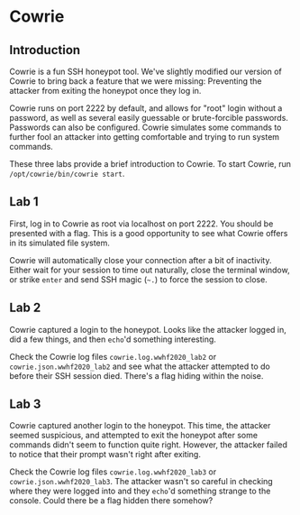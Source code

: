 Cowrie
======

Introduction
------------
Cowrie is a fun SSH honeypot tool. We've slightly modified our version of Cowrie
to bring back a feature that we were missing: Preventing the attacker from
exiting the honeypot once they log in.

Cowrie runs on port 2222 by default, and allows for "root" login without a
password, as well as several easily guessable or brute-forcible passwords.
Passwords can also be configured. Cowrie simulates some commands to further fool
an attacker into getting comfortable and trying to run system commands.

These three labs provide a brief introduction to Cowrie. To start Cowrie, run
`/opt/cowrie/bin/cowrie start`.

Lab 1
-----
First, log in to Cowrie as root via localhost on port 2222. You should be
presented with a flag. This is a good opportunity to see what Cowrie offers in
its simulated file system.

Cowrie will automatically close your connection after a bit of inactivity.
Either wait for your session to time out naturally, close the terminal window,
or strike `enter` and send SSH magic (`~.`) to force the session to close.

Lab 2
-----
Cowrie captured a login to the honeypot. Looks like the attacker logged in, did
a few things, and then `echo`'d something interesting.

Check the Cowrie log files `cowrie.log.wwhf2020_lab2` or
`cowrie.json.wwhf2020_lab2` and see what the attacker attempted to do before
their SSH session died. There's a flag hiding within the noise.

Lab 3
-----
Cowrie captured another login to the honeypot. This time, the attacker seemed
suspicious, and attempted to exit the honeypot after some commands didn't seem
to function quite right. However, the attacker failed to notice that their
prompt wasn't right after exiting.

Check the Cowrie log files `cowrie.log.wwhf2020_lab3` or
`cowrie.json.wwhf2020_lab3`. The attacker wasn't so careful in checking where
they were logged into and they `echo`'d something strange to the console. Could
there be a flag hidden there somehow?
